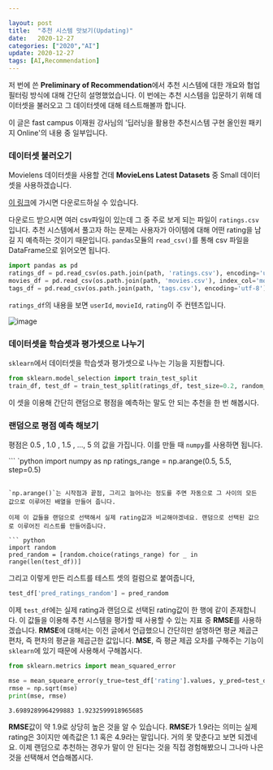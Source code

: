 ```yaml
---

layout: post
title:  "추천 시스템 맛보기(Updating)"
date:   2020-12-27
categories: ["2020","AI"]
update: 2020-12-27
tags: [AI,Recommendation]
---
```




저 번에 쓴 **Preliminary of Recommendation**에서 추천 시스템에 대한 개요와 협업 필터링 방식에 대해 간단히 설명했었습니다. 이 번에는 추천 시스템을 입문하기 위해 데이터셋을 불러오고 그 데이터셋에 대해 테스트해볼까 합니다. 

이 글은 fast campus 이재원 강사님의 '딥러닝을 활용한 추천시스템 구현 올인원 패키지 Online'의 내용 중 일부입니다.

### 데이터셋 불러오기

Movielens 데이터셋을 사용할 건데 **MovieLens Latest Datasets** 중 Small 데이터 셋을 사용하겠습니다.

[이 링크](https://grouplens.org/datasets/movielens/)에 가시면 다운로드하실 수 있습니다.

다운로드 받으시면 여러 csv파일이 있는데 그 중 주로 보게 되는 파일이 `ratings.csv`입니다. 추천 시스템에서 풀고자 하는 문제는 사용자가 아이템에 대해 어떤 rating을 남길 지 예측하는 것이기 때문입니다.  `pandas`모듈의 `read_csv()`를 통해 csv 파일을 DataFrame으로 읽어오면 됩니다.

``` python
import pandas as pd
ratings_df = pd.read_csv(os.path.join(path, 'ratings.csv'), encoding='utf-8')
movies_df = pd.read_csv(os.path.join(path, 'movies.csv'), index_col='movieId', encoding='utf-8')
tags_df = pd.read_csv(os.path.join(path, 'tags.csv'), encoding='utf-8')
```

`ratings_df`의 내용을 보면 `userId`, `movieId`, `rating`이 주 컨텐츠입니다.

![image](https://user-images.githubusercontent.com/51329156/103155936-470d3f00-47e7-11eb-971a-d40df6d24907.png)

### 데이터셋을 학습셋과 평가셋으로 나누기

`sklearn`에서 데이터셋을 학습셋과 평가셋으로 나누는 기능을 지원합니다.

``` python
from sklearn.model_selection import train_test_split
train_df, test_df = train_test_split(ratings_df, test_size=0.2, random_state=1234)
```

이 셋을 이용해 간단히 랜덤으로 평점을 예측하는 말도 안 되는 추천을 한 번 해봅시다.

### 랜덤으로 평점 예측 해보기

평점은  0.5 , 1.0 , 1.5 , ..., 5 의 값을 가집니다. 이를 만들 때 `numpy`를 사용하면 됩니다.

``` `python
import numpy as np
ratings_range = np.arange(0.5, 5.5, step=0.5)
```

`np.arange()`는 시작점과 끝점, 그리고 늘어나는 정도를 주면 자동으로 그 사이의 모든 값으로 이루어진 배열을 만들어 줍니다.

이제 이 값들을 랜덤으로 선택해서 실제 rating값과 비교해야겠네요. 랜덤으로 선택된 값으로 이루어진 리스트를 만들어줍니다.

``` python
import random
pred_random = [random.choice(ratings_range) for _ in range(len(test_df))]
```

그리고 이렇게 만든 리스트를 테스트 셋의 컬럼으로 붙여줍니다,

```python
test_df['pred_ratings_random'] = pred_random
```

이제 `test_df`에는 실제 rating과 랜덤으로 선택된 rating값이 한 행에 같이 존재합니다. 이 값들을 이용해 추천 시스템을 평가할 때 사용할 수 있는 지표 중 **RMSE**를 사용하겠습니다. **RMSE**에 대해서는 이전 글에서 언급했으니 간단히만 설명하면 평균 제곱근 편차, 즉 편차의 평균을 제곱근한 값입니다. **MSE**, 즉 평균 제곱 오차를 구해주는 기능이 `sklearn`에 있기 때문에 사용해서 구해봅시다.

``` python
from sklearn.metrics import mean_squared_error

mse = mean_squeare_error(y_true=test_df['rating'].values, y_pred=test_df['pred_ratings_random'].values)
rmse = np.sqrt(mse)
print(mse, rmse)
```

```
3.6989289964299883 1.9232599918965685
```

**RMSE**값이 약 1.9로 상당히 높은 것을 알 수 있습니다. **RMSE**가 1.9라는 의미는 실제 rating은 3이지만 예측값은 1.1 혹은 4.9라는 말입니다. 거의 못 맞춘다고 보면 되겠네요. 이제 랜덤으로 추천하는 경우가 말이 안 된다는 것을 직접 경험해봤으니 그나마 나은 것을 선택해서 연습해봅시다.





